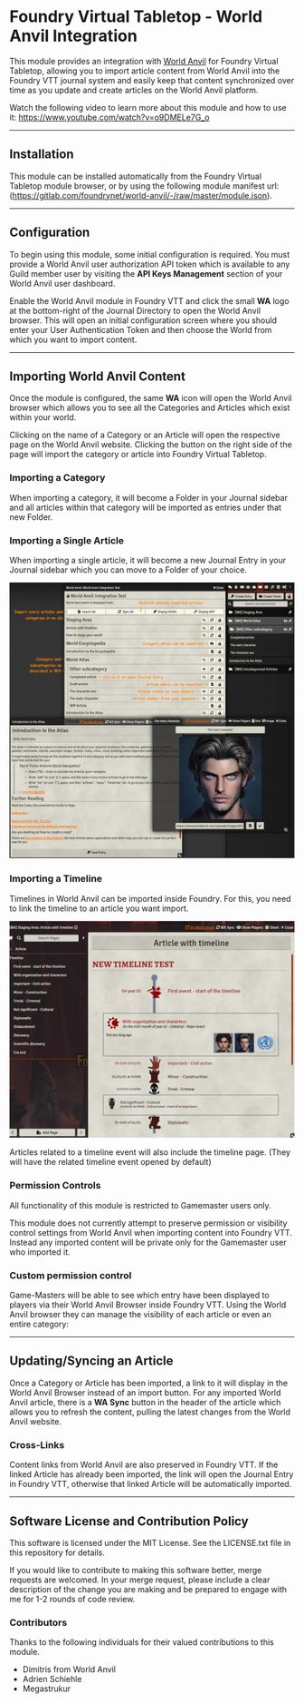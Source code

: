 # Foundry Virtual Tabletop - World Anvil Integration

This module provides an integration with [World Anvil](https://worldanvil.com) for Foundry Virtual Tabletop, allowing you to import article content from World Anvil into the Foundry VTT journal system and easily keep that content synchronized over time as you update and create articles on the World Anvil platform.

Watch the following video to learn more about this module and how to use it: https://www.youtube.com/watch?v=o9DMELe7G_o

-----

## Installation

This module can be installed automatically from the Foundry Virtual Tabletop module browser, or by using the following module manifest url: (https://gitlab.com/foundrynet/world-anvil/-/raw/master/module.json).

-----

## Configuration

To begin using this module, some initial configuration is required. You must provide a World Anvil user authorization API token which is available to any Guild member user by visiting the **API Keys Management** section of your World Anvil user dashboard.

Enable the World Anvil module in Foundry VTT and click the small **WA** logo at the bottom-right of the Journal Directory to open the World Anvil browser. This will open an initial configuration screen where you should enter your User Authentication Token and then choose the World from which you want to import content.

-----

## Importing World Anvil Content

Once the module is configured, the same **WA** icon will open the World Anvil browser which allows you to see all the Categories and Articles which exist within your world.

Clicking on the name of a Category or an Article will open the respective page on the World Anvil website. Clicking the button on the right side of the page will import the category or article into Foundry Virtual Tabletop.

### Importing a Category

When importing a category, it will become a Folder in your Journal sidebar and all articles within that category will be imported as entries under that new Folder.

### Importing a Single Article

When importing a single article, it will become a new Journal Entry in your Journal sidebar which you can move to a Folder of your choice.

![World Anvil Browser](docs/README_main_capture.png?raw=true)

### Importing a Timeline

Timelines in World Anvil can be imported inside Foundry. For this, you need to link the timeline to an article you want import.

![Timeline import](docs/README_timelines.png?raw=true)

Articles related to a timeline event will also include the timeline page. (They will have the related timeline event opened by default)

### Permission Controls

All functionality of this module is restricted to Gamemaster users only.

This module does not currently attempt to preserve permission or visibility control settings from World Anvil when importing content into Foundry VTT. Instead any imported content will be private only for the Gamemaster user who imported it.

### Custom permission control

Game-Masters will be able to see which entry have been displayed to players via their World Anvil Browser inside Foundry VTT. Using the World Anvil browser they can manage the visibility of each article or even an entire category:


-----

## Updating/Syncing an Article

Once a Category or Article has been imported, a link to it will display in the World Anvil Browser instead of an import button. For any imported World Anvil article, there is a **WA Sync** button in the header of the article which allows you to refresh the content, pulling the latest changes from the World Anvil website.

### Cross-Links

Content links from World Anvil are also preserved in Foundry VTT. If the linked Article has already been imported, the link will open the Journal Entry in Foundry VTT, otherwise that linked Article will be automatically imported.

-----

## Software License and Contribution Policy

This software is licensed under the MIT License. See the LICENSE.txt file in this repository for details.

If you would like to contribute to making this software better, merge requests are welcomed. In your merge request, please include a clear description of the change you are making and be prepared to engage with me for 1-2 rounds of code review.

### Contributors

Thanks to the following individuals for their valued contributions to this module.

* Dimitris from World Anvil
* Adrien Schiehle
* Megastrukur
